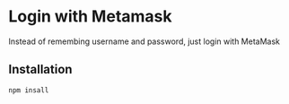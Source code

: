 # Login with Metamask

Instead of remembing username and password, just login with MetaMask

## Installation

```bash
npm insall
```
